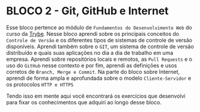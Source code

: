 # BLOCO 2 - Git, GitHub e Internet

Esse bloco pertence ao módulo de `Fundamentos do Desenvolvimento Web` do curso da [Trybe](https://www.betrybe.com/). Nesse bloco aprendi sobre os principais conceitos do `Controle de Versão` e os diferentes tipos de sistemas de controle de versão disponíveis. Aprendi também sobre o `GIT`, um sistema de controle de versão distribuído e quais suas aplicações no dia a dia de trabalho em uma empresa. Aprendi sobre repositórios locais e remotos, as `Pull Requests` e o uso do `GitHub` nesse contexto e por fim, aprendi as definições e usos corretos de `Branch, Merge e Commit`. Na parte do bloco sobre Internet, aprendi de forma ampla e aprofundada sobre o modelo `Cliente-Servidor` e os protocolos `HTTP e HTTPS`

Tendo isso em mente aqui você encontrará os exercícios que desenvolvi para fixar os conhecimentos que adquiri ao longo desse bloco.
